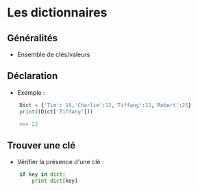 # Les dictionnaires

## Généralités

* Ensemble de clés/valeurs

## Déclaration

* Exemple :

```python
    Dict = {'Tim': 18,'Charlie':12,'Tiffany':22,'Robert':25}
    print((Dict['Tiffany']))

    >>> 22
```

## Trouver une clé

* Vérifier la présence d'une clé :
```python
    if key in dict:
        print dict[key]
```